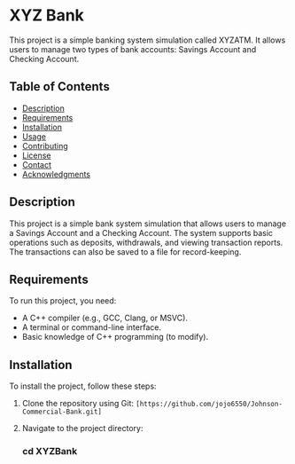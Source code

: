 # XYZ Bank
This project is a simple banking system simulation called XYZATM. It allows users to manage two types of bank accounts: Savings Account and Checking Account.

## Table of Contents

- [Description](#description)
- [Requirements](#requirements)
- [Installation](#installation)
- [Usage](#usage)
- [Contributing](#contributing)
- [License](#license)
- [Contact](#contact)
- [Acknowledgments](#acknowledgments)

## Description

This project is a simple bank system simulation that allows users to manage a Savings Account and a Checking Account. The system supports basic operations such as deposits, withdrawals, and viewing transaction reports. The transactions can also be saved to a file for record-keeping.

## Requirements

To run this project, you need:

 - A C++ compiler (e.g., GCC, Clang, or MSVC).
 - A terminal or command-line interface.
 - Basic knowledge of C++ programming (to modify).

## Installation

To install the project, follow these steps:
1. Clone the repository using Git: `[https://github.com/jojo6550/Johnson-Commercial-Bank.git]`

2. Navigate to the project directory:
    ### cd XYZBank

